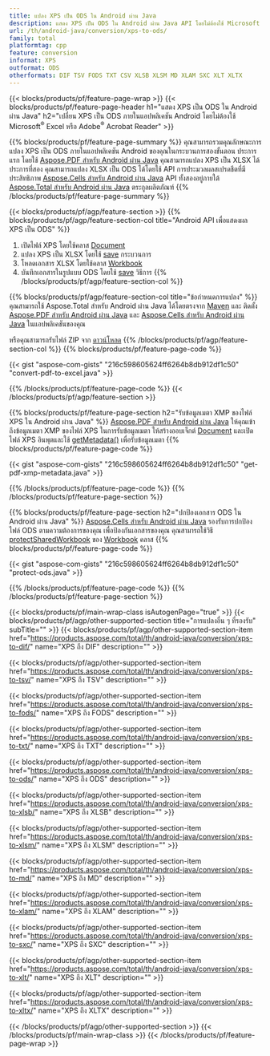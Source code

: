 ```yaml
---
title: แปลง XPS เป็น ODS ใน Android ผ่าน Java
description: แสดง XPS เป็น ODS ใน Android ผ่าน Java API โดยไม่ต้องใช้ Microsoft Excel หรือ Adobe Reader
url: /th/android-java/conversion/xps-to-ods/
family: total
platformtag: cpp
feature: conversion
informat: XPS
outformat: ODS
otherformats: DIF TSV FODS TXT CSV XLSB XLSM MD XLAM SXC XLT XLTX
---
```

{{< blocks/products/pf/feature-page-wrap >}}
{{< blocks/products/pf/feature-page-header h1="แสดง XPS เป็น ODS ใน Android ผ่าน Java" h2="เปลี่ยน XPS เป็น ODS ภายในแอปพลิเคชัน Android โดยไม่ต้องใช้ Microsoft<sup>&reg;</sup> Excel หรือ Adobe<sup>&reg;</sup> Acrobat Reader" >}}

{{% blocks/products/pf/feature-page-summary %}}
คุณสามารถรวมคุณลักษณะการแปลง XPS เป็น ODS ภายในแอปพลิเคชัน Android ของคุณในกระบวนการสองขั้นตอน ประการแรก โดยใช้ [Aspose.PDF สำหรับ Android ผ่าน Java](https://products.aspose.com/pdf/android-java/) คุณสามารถแปลง XPS เป็น XLSX ได้ ประการที่สอง คุณสามารถแปลง XLSX เป็น ODS ได้โดยใช้ API การประมวลผลสเปรดชีตที่มีประสิทธิภาพ [Aspose.Cells สำหรับ Android ผ่าน Java](https://products.aspose.com/cells/android-java/) API ทั้งสองอยู่ภายใต้ [Aspose.Total สำหรับ Android ผ่าน Java](https://products.aspose.com/total/android-java/) ตระกูลผลิตภัณฑ์ 
{{% /blocks/products/pf/feature-page-summary  %}}

{{< blocks/products/pf/agp/feature-section >}}
{{% blocks/products/pf/agp/feature-section-col title="Android API เพื่อแสดงผล XPS เป็น ODS" %}}
1. เปิดไฟล์ XPS โดยใช้คลาส [Document](https://reference.aspose.com/pdf/java/com.aspose.pdf/Document)
2. แปลง XPS เป็น XLSX โดยใช้ [save](https://reference.aspose.com/pdf/java/com.aspose.pdf/Document#save-java.lang.String-com.aspose.pdf.SaveOptions-) กระบวนการ
3. โหลดเอกสาร XLSX โดยใช้คลาส [Workbook](https://reference.aspose.com/cells/java/com.aspose.cells/Workbook)
4. บันทึกเอกสารในรูปแบบ ODS โดยใช้ [save](https://reference.aspose.com/cells/java/com.aspose.cells/workbook#save(java.lang.String,%20com.aspose.cells.SaveOptions)) วิธีการ
{{% /blocks/products/pf/agp/feature-section-col %}}

{{% blocks/products/pf/agp/feature-section-col title="ข้อกำหนดการแปลง" %}}
คุณสามารถใช้ Aspose.Total สำหรับ Android ผ่าน Java ได้โดยตรงจาก [Maven](https://repository.aspose.com/webapp/#/artifacts/browse/tree/General/repo/com/aspose/aspose-total) และ ติดตั้ง [Aspose.PDF สำหรับ Android ผ่าน Java](https://docs.aspose.com/pdf/androidjava/installation/) และ [Aspose.Cells สำหรับ Android ผ่าน Java](https://docs.aspose.com/cells/java/aspose-cells-for-android-via-java-installation/) ในแอปพลิเคชันของคุณ

หรือคุณสามารถรับไฟล์ ZIP จาก [ดาวน์โหลด](https://downloads.aspose.com/total/androidjava)
{{% /blocks/products/pf/agp/feature-section-col %}}
{{% blocks/products/pf/feature-page-code %}}

{{< gist "aspose-com-gists" "216c598605624ff6264b8db912df1c50" "convert-pdf-to-excel.java" >}}


{{% /blocks/products/pf/feature-page-code %}}
{{< /blocks/products/pf/agp/feature-section >}}

{{% blocks/products/pf/feature-page-section  h2="รับข้อมูลเมตา XMP ของไฟล์ XPS ใน Android ผ่าน Java" %}}
[Aspose.PDF สำหรับ Android ผ่าน Java](https://products.aspose.com/pdf/android-java/) ให้คุณเข้าถึงข้อมูลเมตา XMP ของไฟล์ XPS ในการรับข้อมูลเมตา ให้สร้างออบเจ็กต์ [Document](https://reference.aspose.com/pdf/java/com.aspose.pdf/Document) และเปิดไฟล์ XPS อินพุตและใช้ [getMetadata()](https://reference.aspose.com/pdf/java/com.aspose.pdf/Document#getMetadata--) เพื่อรับข้อมูลเมตา
{{% blocks/products/pf/feature-page-code %}}

{{< gist "aspose-com-gists" "216c598605624ff6264b8db912df1c50" "get-pdf-xmp-metadata.java" >}}
{{% /blocks/products/pf/feature-page-code  %}}
{{% /blocks/products/pf/feature-page-section %}}

{{% blocks/products/pf/feature-page-section  h2="ปกป้องเอกสาร ODS ใน Android ผ่าน Java" %}}
[Aspose.Cells สำหรับ Android ผ่าน Java](https://products.aspose.com/cells/android-java/) รองรับการปกป้องไฟล์ ODS ตามความต้องการของคุณ เพื่อป้องกันเอกสารของคุณ คุณสามารถใช้วิธี [protectSharedWorkbook](https://reference.aspose.com/cells/java/com.aspose.cells/workbook#protectSharedWorkbook(java.lang.String)) ของ [Workbook](https://reference.aspose.com/cells/java/com.aspose.cells/Workbook) คลาส
{{% blocks/products/pf/feature-page-code %}}

{{< gist "aspose-com-gists" "216c598605624ff6264b8db912df1c50" "protect-ods.java" >}}
{{% /blocks/products/pf/feature-page-code  %}}
{{% /blocks/products/pf/feature-page-section %}}

{{< blocks/products/pf/main-wrap-class isAutogenPage="true" >}}
{{< blocks/products/pf/agp/other-supported-section title="การแปลงอื่น ๆ ที่รองรับ" subTitle="" >}}
{{< blocks/products/pf/agp/other-supported-section-item href="https://products.aspose.com/total/th/android-java/conversion/xps-to-dif/" name="XPS ถึง DIF" description="" >}}

{{< blocks/products/pf/agp/other-supported-section-item href="https://products.aspose.com/total/th/android-java/conversion/xps-to-tsv/" name="XPS ถึง TSV" description="" >}}

{{< blocks/products/pf/agp/other-supported-section-item href="https://products.aspose.com/total/th/android-java/conversion/xps-to-fods/" name="XPS ถึง FODS" description="" >}}

{{< blocks/products/pf/agp/other-supported-section-item href="https://products.aspose.com/total/th/android-java/conversion/xps-to-txt/" name="XPS ถึง TXT" description="" >}}

{{< blocks/products/pf/agp/other-supported-section-item href="https://products.aspose.com/total/th/android-java/conversion/xps-to-ods/" name="XPS ถึง ODS" description="" >}}

{{< blocks/products/pf/agp/other-supported-section-item href="https://products.aspose.com/total/th/android-java/conversion/xps-to-xlsb/" name="XPS ถึง XLSB" description="" >}}

{{< blocks/products/pf/agp/other-supported-section-item href="https://products.aspose.com/total/th/android-java/conversion/xps-to-xlsm/" name="XPS ถึง XLSM" description="" >}}

{{< blocks/products/pf/agp/other-supported-section-item href="https://products.aspose.com/total/th/android-java/conversion/xps-to-md/" name="XPS ถึง MD" description="" >}}

{{< blocks/products/pf/agp/other-supported-section-item href="https://products.aspose.com/total/th/android-java/conversion/xps-to-xlam/" name="XPS ถึง XLAM" description="" >}}

{{< blocks/products/pf/agp/other-supported-section-item href="https://products.aspose.com/total/th/android-java/conversion/xps-to-sxc/" name="XPS ถึง SXC" description="" >}}

{{< blocks/products/pf/agp/other-supported-section-item href="https://products.aspose.com/total/th/android-java/conversion/xps-to-xlt/" name="XPS ถึง XLT" description="" >}}

{{< blocks/products/pf/agp/other-supported-section-item href="https://products.aspose.com/total/th/android-java/conversion/xps-to-xltx/" name="XPS ถึง XLTX" description="" >}}


{{< /blocks/products/pf/agp/other-supported-section >}}
{{< /blocks/products/pf/main-wrap-class >}}
{{< /blocks/products/pf/feature-page-wrap >}}
